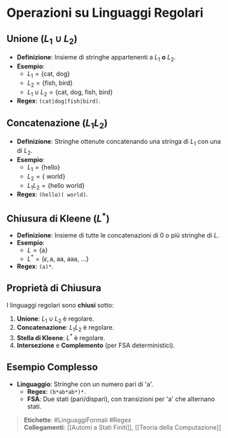 # Operazioni su Linguaggi Regolari

## Unione ($L_1 \cup L_2$)
- **Definizione**: Insieme di stringhe appartenenti a $L_1$ **o** $L_2$.
- **Esempio**:
  - $L_1 = \{ \text{cat, dog} \}$
  - $L_2 = \{ \text{fish, bird} \}$
  - $L_1 \cup L_2 = \{ \text{cat, dog, fish, bird} \}$
- **Regex**: `(cat|dog|fish|bird)`.

## Concatenazione ($L_1 L_2$)
- **Definizione**: Stringhe ottenute concatenando una stringa di $L_1$ con una di $L_2$.
- **Esempio**:
  - $L_1 = \{ \text{hello} \}$
  - $L_2 = \{ \text{ world} \}$
  - $L_1 L_2 = \{ \text{hello world} \}$
- **Regex**: `(hello)( world)`.

## Chiusura di Kleene ($L^*$)
- **Definizione**: Insieme di tutte le concatenazioni di 0 o più stringhe di $L$.
- **Esempio**:
  - $L = \{ \text{a} \}$
  - $L^* = \{ \epsilon, \text{a, aa, aaa, ...} \}$
- **Regex**: `(a)*`.

## Proprietà di Chiusura
I linguaggi regolari sono **chiusi** sotto:
1. **Unione**: $L_1 \cup L_2$ è regolare.
2. **Concatenazione**: $L_1 L_2$ è regolare.
3. **Stella di Kleene**: $L^*$ è regolare.
4. **Intersezione** e **Complemento** (per FSA deterministici).

## Esempio Complesso
- **Linguaggio**: Stringhe con un numero pari di 'a'.
  - **Regex**: `(b*ab*ab*)*`.
  - **FSA**: Due stati (pari/dispari), con transizioni per 'a' che alternano stati.

> **Etichette**: #LinguaggiFormali #Regex  
> **Collegamenti**: [[Automi a Stati Finiti]], [[Teoria della Computazione]]
